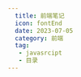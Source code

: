 ```yaml
---
  title: 前端笔记
  icon: fontEnd
  date: 2023-07-05
  category: 前端
  tag:
   - javasrcipt
   - 目录
---
```

